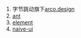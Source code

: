 1. 字节跳动旗下[arco.design](https://arco.design/vue/docs)
2. [ant](https://ant.design/components/overview-cn/)
3. [element](https://element.eleme.cn/#/zh-CN/component/installation)
4. [naive-ui](https://www.naiveui.com/zh-CN/os-theme/components)
